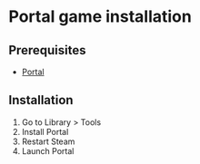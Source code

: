 # Portal game installation

## Prerequisites

- [Portal](https://store.steampowered.com/app/400/Portal/)

## Installation

1. Go to Library &gt; Tools
2. Install Portal
3. Restart Steam
4. Launch Portal
